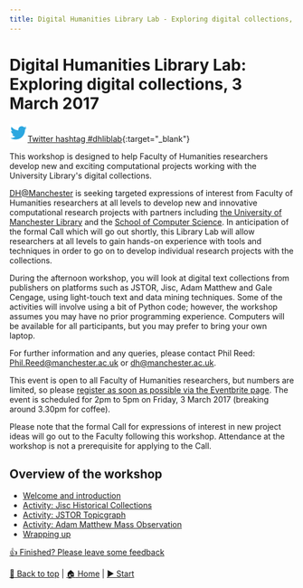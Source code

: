 ```yaml
---
title: Digital Humanities Library Lab - Exploring digital collections, 3 March 2017
---
```


# Digital Humanities Library Lab: Exploring digital collections, 3 March 2017

![Twitter icon](img/twitter-32.png)[Twitter hashtag #dhliblab](https://twitter.com/search?f=tweets&q=%23dhliblab){:target="_blank"}

This workshop is designed to help Faculty of Humanities researchers develop new and exciting computational projects working with the University Library's digital collections. 

[DH@Manchester](http://www.digital-humanities.manchester.ac.uk/) is seeking targeted expressions of interest from Faculty of Humanities researchers at all levels to develop new and innovative computational research projects with partners including [the University of Manchester Library](http://www.library.manchester.ac.uk/) and the [School of Computer Science](http://www.cs.manchester.ac.uk/). In anticipation of the formal Call which will go out shortly, this Library Lab will allow researchers at all levels to gain hands-on experience with tools and techniques in order to go on to develop individual research projects with the collections. 

During the afternoon workshop, you will look at digital text collections from publishers on platforms such as JSTOR, Jisc, Adam Matthew and Gale Cengage, using light-touch text and data mining techniques. Some of the activities will involve using a bit of Python code; however, the workshop assumes you may have no prior programming experience.  Computers will be available for all participants, but you may prefer to bring your own laptop.

For further information and any queries, please contact Phil Reed: [Phil.Reed@manchester.ac.uk](mailto:Phil.Reed@manchester.ac.uk) or [dh@manchester.ac.uk](mailto:dh@manchester.ac.uk).

This event is open to all Faculty of Humanities researchers, but numbers are limited, so please [register as soon as possible via the Eventbrite page](https://www.eventbrite.co.uk/e/digital-humanities-library-lab-exploring-digital-collections-friday-3rd-march-2017-tickets-32115761106). The event is scheduled for 2pm to 5pm on Friday, 3 March 2017 (breaking around 3.30pm for coffee).

Please note that the formal Call for expressions of interest in new project ideas will go out to the Faculty following this workshop. Attendance at the workshop is not a prerequisite for applying to the Call.  

## Overview of the workshop
- [Welcome and introduction](welcome.html)
- [Activity: Jisc Historical Collections](jischc.html)
- [Activity: JSTOR Topicgraph](jstortg.html)
- [Activity: Adam Matthew Mass Observation](ammo.html)
- [Wrapping up](wrapping.html)

[:thumbsup: Finished? Please leave some feedback](https://goo.gl/forms/KmYw8TnrlVt0lw5i1)

[:arrow_up_small: Back to top](#digital-humanities-library-lab-exploring-digital-collections-3-march-2017) | [:house: Home](/) | [:arrow_forward: Start](welcome.html)

